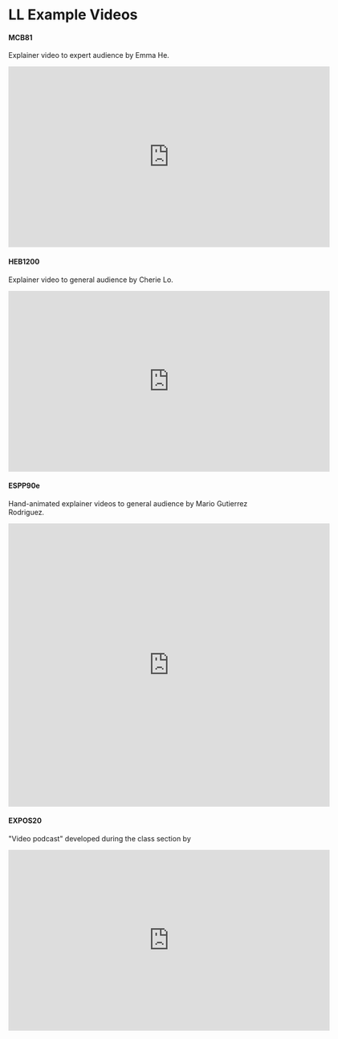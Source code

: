 # LL Example Videos

#### MCB81 
Explainer video to expert audience by Emma He.
<iframe src="https://player.vimeo.com/video/225859135?title=0&byline=0&portrait=0" width="640" height="360" frameborder="0" allow="autoplay; fullscreen" allowfullscreen></iframe>

#### HEB1200
Explainer video to general audience by Cherie Lo.
<iframe width="640" height="360" src="https://www.youtube.com/embed/nImC4aQ2tf0" frameborder="0" allow="accelerometer; autoplay; encrypted-media; gyroscope; picture-in-picture" allowfullscreen></iframe>

#### ESPP90e 
Hand-animated explainer videos to general audience by Mario Gutierrez Rodriguez.
<iframe src="https://player.vimeo.com/video/338308861" width="640" height="564" frameborder="0" width="640" height="360" frameborder="0" allow="autoplay; fullscreen" allowfullscreen></iframe>

#### EXPOS20 
"Video podcast" developed during the class section by 
<iframe src="https://player.vimeo.com/video/367288510?title=0&byline=0&portrait=0" width="640" height="360" frameborder="0" allow="autoplay; fullscreen" allowfullscreen></iframe>



<!--stackedit_data:
eyJoaXN0b3J5IjpbLTE4NTUwODU0ODUsMTA3NzAzMTc0MiwtMj
AzODAxNjcxMyw1ODkxNTMxMjYsLTY0OTE5MzU4MCw1Mzc4MDU0
MTksLTE1ODYwODI1NDksLTQ4NTI1OTYxOSw2Nzc0MjAzMDgsLT
E1MjQ2MDQ0NTIsNDM5MTI5NDczLC01ODAyMDMxMjFdfQ==
-->